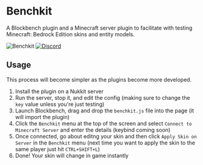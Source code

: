 # Benchkit
A Blockbench plugin and a Minecraft server plugin to facilitate with testing Minecraft: Bedrock Edition skins and entity models.

![Benchkit](https://github.com/opencollab-incubator/benchkit/workflows/Benchkit/badge.svg)
[![Discord](https://img.shields.io/discord/803794932820082739.svg?color=%237289da&label=Discord)](https://discord.gg/wS7ZpJcMtZ)

## Usage
This process will become simpler as the plugins become more developed.

1. Install the plugin on a Nukkit server
2. Run the server, stop it, and edit the config (making sure to change the `key` value unless you're just testing)
3. Launch Blockbench, drag and drop the `benchkit.js` file into the page (it will import the plugin)
4. Click the `Benchkit` menu at the top of the screen and select `Connect to Minecraft Server` and enter the details (keybind coming soon) 
5. Once connected, go about editng your skin and then click `Apply Skin on Server` in the `Benchkit` menu (next time you want to apply the skin to the same player just hit `CTRL+SHIFT+L`)
6. Done! Your skin will change in game instantly